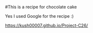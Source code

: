 #This is a recipe for chocolate cake

Yes I used Google for the recipe :)

https://kush00007.github.io/Project-C26/
